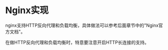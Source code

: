 Nginx实现
================

nginx支持HTTP反向代理和负载均衡，具体做法可以参考后面章节中的"Nginx官方文档"。

在做HTTP反向代理和负载均衡时，特意要注意开启HTTP长连接的支持。







